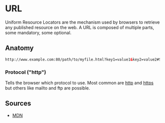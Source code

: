 # URL
Uniform Resource Locators are the mechanism used by browsers to retrieve any published resource on the web.
A URL is composed of multiple parts, some mandatory, some optional. 

## Anatomy
```html
http://www.example.com:80/path/to/myfile.html?key1=value1&key2=value2#SomewhereInTheDocument
```
### Protocol ("http")
Tells the browser which protocol to use. Most common are [http](https://3ng7n33r.github.io/KnowledgeBase/webdevelopment/web/http.html) and [https](https://3ng7n33r.github.io/KnowledgeBase/webdevelopment/web/https.html) but others like mailto and ftp are possible.


## Sources

 - [MDN](https://developer.mozilla.org/en-US/docs/Learn/Common_questions/What_is_a_URL)

<!--stackedit_data:
eyJoaXN0b3J5IjpbLTM4MDExNzU4OSwyMDk1OTI4NDQ1XX0=
-->